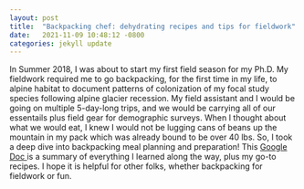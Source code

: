 ```yaml
---
layout: post
title:  "Backpacking chef: dehydrating recipes and tips for fieldwork"
date:   2021-11-09 10:48:12 -0800
categories: jekyll update
---
```

In Summer 2018, I was about to start my first field season for my Ph.D. My fieldwork required me to go backpacking, for the first time in my life, to alpine habitat to document patterns of colonization of my focal study species following alpine glacier recession. My field assistant and I would be going on multiple 5-day-long trips, and we would be carrying all of our essentails plus field gear for demographic surveys. When I thought about what we would eat, I knew I would not be lugging cans of beans up the mountain in my pack which was already bound to be over 40 lbs. So, I took a deep dive into backpacking meal planning and preparation! This <a href="https://docs.google.com/document/d/1zMHjh4XaILnjEm_SDvODWFKX34N6nJbqm7rBrKMSecQ/edit?usp=sharing" target="_blank"> Google Doc </a> is a summary of everything I learned along the way, plus my go-to recipes. I hope it is helpful for other folks, whether backpacking for fieldwork or fun.  

